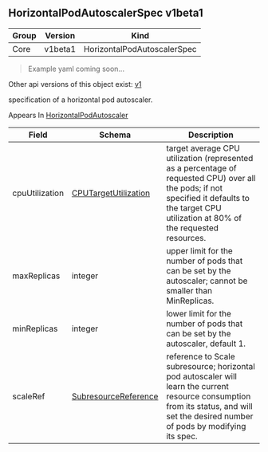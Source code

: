 ## HorizontalPodAutoscalerSpec v1beta1

Group        | Version     | Kind
------------ | ---------- | -----------
Core | v1beta1 | HorizontalPodAutoscalerSpec

> Example yaml coming soon...

<aside class="notice">Other api versions of this object exist: <a href="#horizontalpodautoscalerspec-v1">v1</a> </aside>

specification of a horizontal pod autoscaler.

<aside class="notice">
Appears In  <a href="#horizontalpodautoscaler-v1beta1">HorizontalPodAutoscaler</a> </aside>

Field        | Schema     | Description
------------ | ---------- | -----------
cpuUtilization | [CPUTargetUtilization](#cputargetutilization-v1beta1) | target average CPU utilization (represented as a percentage of requested CPU) over all the pods; if not specified it defaults to the target CPU utilization at 80% of the requested resources.
maxReplicas | integer | upper limit for the number of pods that can be set by the autoscaler; cannot be smaller than MinReplicas.
minReplicas | integer | lower limit for the number of pods that can be set by the autoscaler, default 1.
scaleRef | [SubresourceReference](#subresourcereference-v1beta1) | reference to Scale subresource; horizontal pod autoscaler will learn the current resource consumption from its status, and will set the desired number of pods by modifying its spec.

